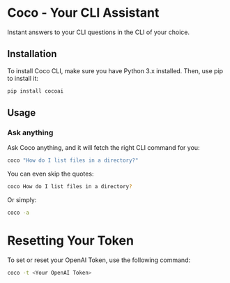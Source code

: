 # Coco - Your CLI Assistant

Instant answers to your CLI questions in the CLI of your choice.

## Installation

To install Coco CLI, make sure you have Python 3.x installed. Then, use pip to install it:

```bash
pip install cocoai
```

## Usage

### Ask anything

Ask Coco anything, and it will fetch the right CLI command for you:

```bash
coco "How do I list files in a directory?"
```

You can even skip the quotes:

```bash
coco How do I list files in a directory?
```

Or simply:

```bash
coco -a
```

# Resetting Your Token

To set or reset your OpenAI Token, use the following command:

```bash
coco -t <Your OpenAI Token>
```
